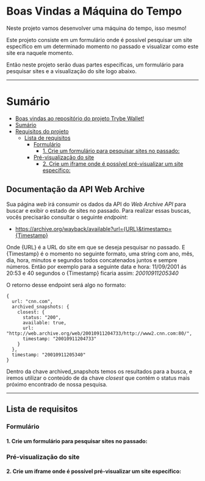 
# Boas Vindas a Máquina do Tempo

Neste projeto vamos desenvolver uma máquina do tempo, isso mesmo!

Este projeto consiste em um formulário onde é possível pesquisar um site específico em um determinado momento no passado e visualizar como este site era naquele momento.

Então neste projeto serão duas partes específicas, um formulário para pesquisar sites e a visualização do site logo abaixo.

---


# Sumário

- [Boas vindas ao repositório do projeto Trybe Wallet!](#boas-vindas-ao-repositório-do-projeto-trybe-wallet)
- [Sumário](#sumário)
- [Requisitos do projeto](#requisitos-do-projeto)
  - [Lista de requisitos](#lista-de-requisitos)
    - [Formulário](#página-de-login)
      - [1. Crie um formulário para pesquisar sites no passado:](#1-crie-uma-página-inicial-de-login-com-os-seguintes-campos-e-características)
    - [Pré-visualização do site](#página-da-carteira)
      - [2. Crie um iframe onde é possível pré-visualizar um site específico:](#2-crie-uma-página-para-sua-carteira-com-as-seguintes-características)
## Documentação da API Web Archive

Sua página _web_ irá consumir os dados da API do _Web Archive API_ para buscar e exibir o estado de sites no passado. Para realizar essas buscas, vocês precisarão consultar o seguinte _endpoint_:

- https://archive.org/wayback/available?url={URL}&timestamp={Timestamp}

Onde {URL} é a URL do site em que se deseja pesquisar no passado.
E {Timestamp} é o momento no seguinte formato, uma string com ano, mês, dia, hora, minutos e segundos todos concatenados juntos e sempre números. Então por exemplo para a seguinte data e hora: 11/09/2001 ás 20:53 e 40 segundos o {Timestamp} ficaria assim: _20010911205340_

O retorno desse endpoint será algo no formato:
```
{
  url: "cnn.com",
  archived_snapshots: {
    closest: {
      status: "200",
      available: true,
      url: "http://web.archive.org/web/20010911204733/http://www2.cnn.com:80/",
      timestamp: "20010911204733"
    }
  },
  timestamp: "20010911205340"
}
```

Dentro da chave archived_snapshots temos os resultados para a busca, e iremos utilizar o conteúdo de da chave _closest_ que contém o status mais próximo encontrado de nossa pesquisa.

---
## Lista de requisitos

### Formulário


#### 1. Crie um formulário para pesquisar sites no passado:

### Pré-visualização do site

#### 2. Crie um iframe onde é possível pré-visualizar um site específico:
